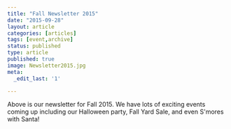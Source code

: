 ```yaml
---
title: "Fall Newsletter 2015"
date: "2015-09-28"
layout: article
categories: [articles]
tags: [event,archive]
status: published
type: article
published: true
image: Newsletter2015.jpg
meta:
  _edit_last: '1'

---
```


Above is our newsletter for Fall 2015. We have lots of exciting events coming up
 including our Halloween party, Fall Yard Sale, and even S'mores with Santa! 
